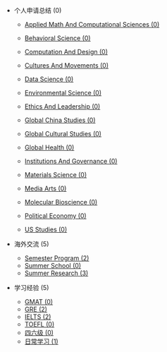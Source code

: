 - 个人申请总结 (0)

  - [Applied Math And Computational Sciences (0)](grad-application/applied-math-and-computational-sciences/README.md)

  - [Behavioral Science (0)](grad-application/behavioral-science/README.md)

  - [Computation And Design (0)](grad-application/computation-and-design/README.md)

  - [Cultures And Movements (0)](grad-application/cultures-and-movements/README.md)

  - [Data Science (0)](grad-application/data-science/README.md)

  - [Environmental Science (0)](grad-application/environmental-science/README.md)

  - [Ethics And Leadership (0)](grad-application/ethics-and-leadership/README.md)

  - [Global China Studies (0)](grad-application/global-china-studies/README.md)

  - [Global Cultural Studies (0)](grad-application/global-cultural-studies/README.md)

  - [Global Health (0)](grad-application/global-health/README.md)

  - [Institutions And Governance (0)](grad-application/institutions-and-governance/README.md)

  - [Materials Science (0)](grad-application/materials-science/README.md)

  - [Media Arts (0)](grad-application/media-arts/README.md)

  - [Molecular Bioscience (0)](grad-application/molecular-bioscience/README.md)

  - [Political Economy (0)](grad-application/political-economy/README.md)

  - [US Studies (0)](grad-application/us-studies/README.md)

- 海外交流 (5)

  - [Semester Program (2)](docs/oversea-program/semester-program/README.md)
  - [Summer School (0)](docs/oversea-program/summer-school/README.md)
  - [Summer Research (3)](docs/oversea-program/summer-research/README.md)

- 学习经验 (5)

  - [GMAT (0)](docs/study-tips/GMAT/README.md)
  - [GRE (2)](docs/study-tips/GRE/README.md)
  - [IELTS (2)](docs/study-tips/IELTS/README.md)
  - [TOEFL (0)](docs/study-tips/TOEFL/README.md)
  - [四六级 (0)](docs/study-tips/四六级/README.md)
  - [日常学习 (1)](docs/study-tips/日常学习/README.md)
